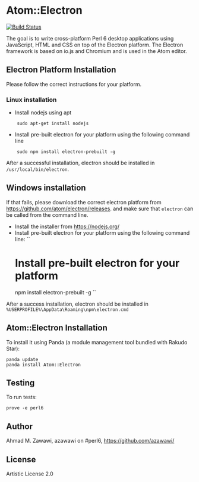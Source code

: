 # Atom::Electron
[![Build Status](https://travis-ci.org/azawawi/perl6-atom-electron.svg?branch=master)](https://travis-ci.org/azawawi/perl6-atom-electron)

The goal is to write cross-platform Perl 6 desktop applications using
JavaScript, HTML and CSS on top of the Electron platform. The Electron
 framework is based on io.js and Chromium and is used in the Atom editor.

## Electron Platform Installation

Please follow the correct instructions for your platform.

### Linux installation

- Install nodejs using apt
```
    sudo apt-get install nodejs
```
- Install pre-built electron for your platform using the following command
  line
```
    sudo npm install electron-prebuilt -g
```

After a successful installation, electron should be installed in 
``/usr/local/bin/electron``.

## Windows installation

If that fails, please download the correct electron platform from
https://github.com/atom/electron/releases. and make sure that ```electron```
can be called from the command line.

- Install the installer from https://nodejs.org/
- Install pre-built electron for your platform using the following command
  line:
``
    # Install pre-built electron for your platform
    npm install electron-prebuilt -g
``


After a success installation, electron should be installed in
``%USERPROFILE%\AppData\Roaming\npm\electron.cmd``

## Atom::Electron Installation

To install it using Panda (a module management tool bundled with Rakudo Star):

    panda update
    panda install Atom::Electron

## Testing

To run tests:

    prove -e perl6

## Author

Ahmad M. Zawawi, azawawi on #perl6, https://github.com/azawawi/

## License

Artistic License 2.0
